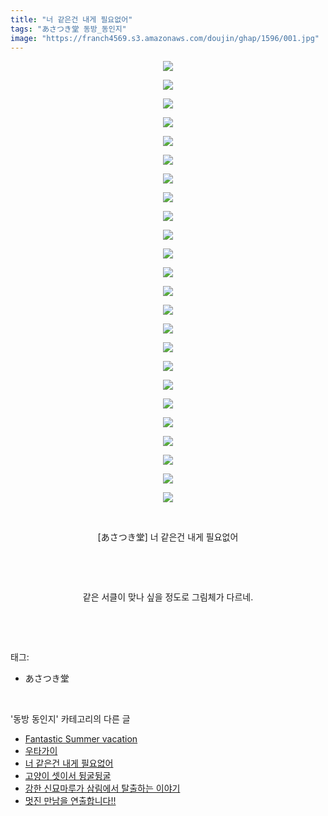 ```yaml
---
title: "너 같은건 내게 필요없어"
tags: "あさつき堂 동방_동인지"
image: "https://franch4569.s3.amazonaws.com/doujin/ghap/1596/001.jpg"
---
```

<div class="article">
<p style="text-align: center; clear: none; float: none;"><img src="{{ site.imgserver2 }}/ghap/1596/001.jpg"/></p>
<p style="text-align: center; clear: none; float: none;"><img src="{{ site.imgserver2 }}/ghap/1596/002.jpg"/></p>
<p style="text-align: center; clear: none; float: none;"><img src="{{ site.imgserver2 }}/ghap/1596/003.jpg"/></p>
<p style="text-align: center; clear: none; float: none;"><img src="{{ site.imgserver2 }}/ghap/1596/004.jpg"/></p>
<p style="text-align: center; clear: none; float: none;"><img src="{{ site.imgserver2 }}/ghap/1596/005.jpg"/></p>
<p style="text-align: center; clear: none; float: none;"><img src="{{ site.imgserver2 }}/ghap/1596/006.jpg"/></p>
<p style="text-align: center; clear: none; float: none;"><img src="{{ site.imgserver2 }}/ghap/1596/007.jpg"/></p>
<p style="text-align: center; clear: none; float: none;"><img src="{{ site.imgserver2 }}/ghap/1596/008.jpg"/></p>
<p style="text-align: center; clear: none; float: none;"><img src="{{ site.imgserver2 }}/ghap/1596/009.jpg"/></p>
<p style="text-align: center; clear: none; float: none;"><img src="{{ site.imgserver2 }}/ghap/1596/010.jpg"/></p>
<p style="text-align: center; clear: none; float: none;"><img src="{{ site.imgserver2 }}/ghap/1596/011.jpg"/></p>
<p style="text-align: center; clear: none; float: none;"><img src="{{ site.imgserver2 }}/ghap/1596/012.jpg"/></p>
<p style="text-align: center; clear: none; float: none;"><img src="{{ site.imgserver2 }}/ghap/1596/013.jpg"/></p>
<p style="text-align: center; clear: none; float: none;"><img src="{{ site.imgserver2 }}/ghap/1596/014.jpg"/></p>
<p style="text-align: center; clear: none; float: none;"><img src="{{ site.imgserver2 }}/ghap/1596/015.jpg"/></p>
<p style="text-align: center; clear: none; float: none;"><img src="{{ site.imgserver2 }}/ghap/1596/016.jpg"/></p>
<p style="text-align: center; clear: none; float: none;"><img src="{{ site.imgserver2 }}/ghap/1596/017.jpg"/></p>
<p style="text-align: center; clear: none; float: none;"><img src="{{ site.imgserver2 }}/ghap/1596/018.jpg"/></p>
<p style="text-align: center; clear: none; float: none;"><img src="{{ site.imgserver2 }}/ghap/1596/019.jpg"/></p>
<p style="text-align: center; clear: none; float: none;"><img src="{{ site.imgserver2 }}/ghap/1596/020.jpg"/></p>
<p style="text-align: center; clear: none; float: none;"><img src="{{ site.imgserver2 }}/ghap/1596/021.jpg"/></p>
<p style="text-align: center; clear: none; float: none;"><img src="{{ site.imgserver2 }}/ghap/1596/022.jpg"/></p>
<p style="text-align: center; clear: none; float: none;"><img src="{{ site.imgserver2 }}/ghap/1596/023.jpg"/></p>
<p style="text-align: center; clear: none; float: none;"><img src="{{ site.imgserver2 }}/ghap/1596/024.jpg"/></p>
<p style="text-align: center; clear: none; float: none;"><br/></p>
<p style="text-align: center; clear: none; float: none;">[あさつき堂] 너 같은건 내게 필요없어</p>
<p style="text-align: center; clear: none; float: none;"><br/></p>
<p style="text-align: center; clear: none; float: none;"><br/></p>
<p style="text-align: center; clear: none; float: none;">같은 서클이 맞나 싶을 정도로 그림체가 다르네.</p>
<p><br/></p>
</div><br/>
<div class="tagTrail">
<p>태그: </p>
<ul>
<li>あさつき堂</li>
</ul>
</div><br/>
<div class="another">
<p>'동방 동인지' 카테고리의 다른 글</p>
<ul>
<li><a href="/ghap_1598">Fantastic Summer vacation</a></li>
<li><a href="/ghap_1597">우타가이</a></li>
<li><a href="/ghap_1596">너 같은건 내게 필요없어</a></li>
<li><a href="/ghap_1594">고양이 셋이서 뒹굴뒹굴</a></li>
<li><a href="/ghap_1593">강한 신묘마루가 삼림에서 탈출하는 이야기</a></li>
<li><a href="/ghap_1592">멋진 만남을 연출합니다!!</a></li>
</ul>
</div><br/>
<div class="cb_module cb_fluid">
<div class="cb_wrt cb_profile">
</div><!-- commentList close -->
</div><br/>

